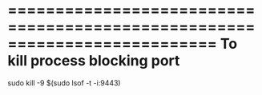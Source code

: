 
==========================================================================
To kill process blocking port
==========================================================================
sudo kill -9 $(sudo lsof -t -i:9443)

